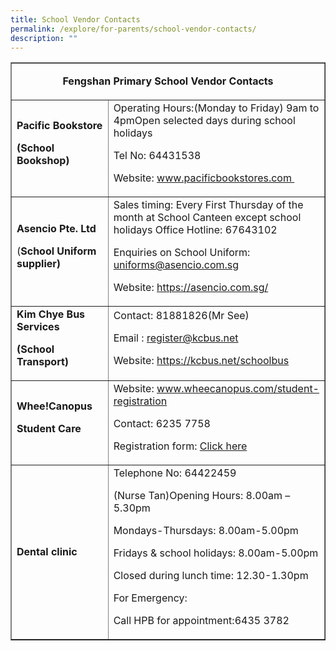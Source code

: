 ```yaml
---
title: School Vendor Contacts
permalink: /explore/for-parents/school-vendor-contacts/
description: ""
---
```

<table border="1" cellspacing="0" cellpadding="0">
<tbody>
<tr>
<td colspan="2" width="369">
<p style="text-align: center;"><strong>Fengshan </strong><strong>Primary School Vendor Contacts</strong></p>
</td>
</tr>
<tr>
<td width="177"><strong>Pacific Bookstore</strong>
<p><strong>(School Bookshop)</strong></p>
</td>
<td width="192">Operating Hours:(Monday to Friday) 9am to 4pmOpen selected days during school holidays
<p>Tel No: 64431538</p>
<p>Website:&nbsp;<a href="https://www.pacificbookstores.com/" target="_blank" rel="noopener noreferrer">www.pacificbookstores.com&nbsp;</a></p>
</td>
</tr>
<tr>
<td width="177"><strong>Asencio Pte. Ltd</strong>
<p>(<strong>School Uniform supplier)</strong></p>
</td>
<td width="192">Sales timing: Every First Thursday of the month at School Canteen except school holidays Office Hotline: 67643102
<p>Enquiries on School Uniform: <a href="mailto:uniforms@asencio.com.sg" target="_blank" rel="noopener noreferrer">uniforms@asencio.com.sg</a></p>
<p>Website:&nbsp;<a href="https://asencio.com.sg/" target="_blank" rel="noopener noreferrer">https://asencio.com.sg/</a></p>
</td>
</tr>
<tr>
<td width="177"><strong>Kim Chye Bus Services</strong>
<p><strong>(School Transport)</strong></p>
</td>
<td width="192">Contact: 81881826(Mr See)
<p>Email : <a href="mailto:register@kcbus.net" target="_blank" rel="noopener noreferrer">register@kcbus.net</a></p>
<p>Website:&nbsp;<a href="https://kcbus.net/schoolbus" target="_blank" rel="noopener noreferrer">https://kcbus.net/schoolbus</a></p>
</td>
</tr>
<tr>
<td><strong>Whee!Canopus</strong>
<p><strong>Student Care</strong></p>
</td>
<td>Website:&nbsp;<a href="https://www.wheecanopus.com/student-registration" target="_blank" rel="noopener noreferrer">www.wheecanopus.com/student-registration</a>
<p>Contact: 6235 7758</p>
<p>Registration form:&nbsp;<a href="https://def51efd-5ab2-4775-92d7-8c32b52fba21.filesusr.com/ugd/bfdbff_ac6a03fa8913431399e17e3d3cb1249e.pdf" target="_blank" rel="noopener noreferrer">Click here</a></p>
</td>
</tr>
<tr>
<td><strong>Dental clinic</strong></td>
<td>Telephone No: 64422459
<p>(Nurse Tan)Opening Hours: 8.00am &ndash; 5.30pm</p>
<p>Mondays-Thursdays: 8.00am-5.00pm</p>
<p>Fridays &amp; school holidays: 8.00am-5.00pm</p>
<p>Closed during lunch time: 12.30-1.30pm</p>
<p>For Emergency:</p>
<p>Call HPB for appointment:6435 3782</p>
</td>
</tr>
</tbody>
</table>